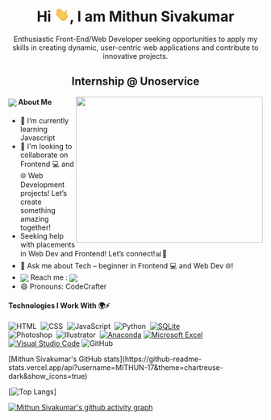 <h1 align="center">Hi <img src="https://raw.githubusercontent.com/KevinPatel04/KevinPatel04/master/Hi.gif" width="30px">, I am Mithun Sivakumar </h1>
<p align="center" width="150px">Enthusiastic Front-End/Web Developer seeking opportunities to apply my skills in creating dynamic, user-centric web applications and contribute to innovative projects.</p>
<h2 align="center">Internship @ Unoservice</h2>

<img align="right" width="370" height="290" src="https://camo.githubusercontent.com/2366b34bb903c09617990fb5fff4622f3e941349e846ddb7e73df872a9d21233/68747470733a2f2f63646e2e6472696262626c652e636f6d2f75736572732f3733303730332f73637265656e73686f74732f363538313234332f6176656e746f2e676966">

<h4 id="--About-me"><img src="https://c.tenor.com/NCRHhqkXrJYAAAAi/programmers-go-internet.gif" width="15" align="center"> About Me</h4>
                                                 
- 🌱 I’m currently learning Javascript
- 🌟 I'm looking to collaborate on Frontend 💻 and 🌐 Web Development projects! Let’s create something amazing together!
- Seeking help with placements in Web Dev and Frontend! Let’s connect!📊🚀
- 💬 Ask me about Tech – beginner in Frontend 💻 and Web Dev 🌐!
- <img src="https://media.giphy.com/media/LnQjpWaON8nhr21vNW/giphy.gif" width="18" align="center">  Reach me : [<img src="https://img.shields.io/badge/-Mithun%20Sivakumar%20-0077B5?style=flat&amp;logo=Linkedin&amp;logoColor=white" align="center" target="_blank">](https://www.linkedin.com/in/mithunsivakumar-s17/)
- 😄 Pronouns: CodeCrafter

<h4> Technologies I Work With 🌍⚡ </h4>
<p>
  <img src="https://img.shields.io/badge/-HTML-05122A?style=flat&amp;logo=HTML5" alt="HTML">&nbsp;
  <img src="https://img.shields.io/badge/-CSS-05122A?style=flat&amp;logo=CSS3&amp;logoColor=1572B6" alt="CSS">&nbsp;
  <img src="https://img.shields.io/badge/-JavaScript-05122A?style=flat&amp;logo=javascript" alt="JavaScript">&nbsp;
  <img src="https://img.shields.io/badge/-Python-05122A?style=flat&amp;logo=python" alt="Python">&nbsp;
  <a href="https://www.sqlite.org/" target="_blank"> <img alt="SQLite" src="https://img.shields.io/badge/SQLite-%2307405e.svg?logo=sqlite&amp;logoColor=white"></a><br>
  <img src="https://img.shields.io/badge/-Photoshop-05122A?style=flat&amp;logo=adobe-photoshop" alt="Photoshop">&nbsp;
  <img src="https://img.shields.io/badge/-Illustrator-05122A?style=flat&amp;logo=adobe-illustrator" alt="Illustrator">&nbsp;
  <a href="https://www.anaconda.com" target="_blank"><img alt="Anaconda" src="https://img.shields.io/badge/Anaconda-%2344A833.svg?logo=anaconda&amp;logoColor=white"></a>
  <a href="https://www.microsoft.com/en-us/microsoft-365/excel" target="_blank"><img alt="Microsoft Excel" src="https://img.shields.io/badge/Microsoft_Excel-217346?logo=microsoft-excel&amp;logoColor=white"></a> <br>
  <a href="https://code.visualstudio.com/" target="_blank"> <img alt="Visual Studio Code" src="https://img.shields.io/badge/Visual%20Studio%20Code-0078d7.svg?logo=visual-studio-code&amp;logoColor=white"></a>
  <img src="https://img.shields.io/badge/-GitHub-05122A?style=flat&amp;logo=github" alt="GitHub">&nbsp;
</p>
[Mithun Sivakumar's GitHub stats](https://github-readme-stats.vercel.app/api?username=MITHUN-17&theme=chartreuse-dark&show_icons=true)

[![Top Langs](https://github-readme-stats.vercel.app/api/top-langs/?username=MITHUN-17&layout=compact)]


[![Mithun Sivakumar's github activity graph](https://github-readme-activity-graph.vercel.app/graph?username=MITHUN-17&bg_color=000000&color=52d200&line=00adfe&point=52d200&area=true&hide_border=true)](https://github.com/ashutosh00710/github-readme-activity-graph)
